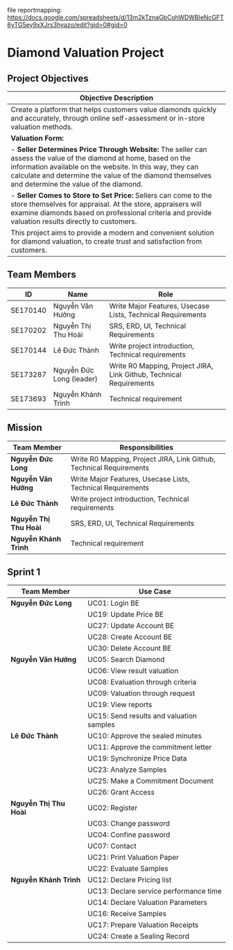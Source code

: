 file reportmapping: https://docs.google.com/spreadsheets/d/13m2kTznaGbCohWDWBleNcGFT6yTG5ey9xXJrs3hyazo/edit?gid=0#gid=0

# Diamond Valuation Project

## Project Objectives

| Objective Description                                                                                                                                                                                                                                                               |
| ----------------------------------------------------------------------------------------------------------------------------------------------------------------------------------------------------------------------------------------------------------------------------------- |
| Create a platform that helps customers value diamonds quickly and accurately, through online self-assessment or in-store valuation methods.                                                                                                                                         |
| **Valuation Form:**                                                                                                                                                                                                                                                                 |
| - **Seller Determines Price Through Website:** The seller can assess the value of the diamond at home, based on the information available on the website. In this way, they can calculate and determine the value of the diamond themselves and determine the value of the diamond. |
| - **Seller Comes to Store to Set Price:** Sellers can come to the store themselves for appraisal. At the store, appraisers will examine diamonds based on professional criteria and provide valuation results directly to customers.                                                |
| This project aims to provide a modern and convenient solution for diamond valuation, to create trust and satisfaction from customers.                                                                                                                                               |

## Team Members

| ID       | Name                     | Role                                                                |
| -------- | ------------------------ | ------------------------------------------------------------------- |
| SE170140 | Nguyễn Văn Hưởng         | Write Major Features, Usecase Lists, Technical Requirements         |
| SE170202 | Nguyễn Thị Thu Hoài      | SRS, ERD, UI, Technical Requirements                                |
| SE170144 | Lê Đức Thành             | Write project introduction, Technical requirements                  |
| SE173287 | Nguyễn Đức Long (leader) | Write R0 Mapping, Project JIRA, Link Github, Technical Requirements |
| SE173693 | Nguyễn Khánh Trình       | Technical requirement                                               |

## Mission

| Team Member             | Responsibilities                                                    |
| ----------------------- | ------------------------------------------------------------------- |
| **Nguyễn Đức Long**     | Write R0 Mapping, Project JIRA, Link Github, Technical Requirements |
| **Nguyễn Văn Hưởng**    | Write Major Features, Usecase Lists, Technical Requirements         |
| **Lê Đức Thành**        | Write project introduction, Technical requirements                  |
| **Nguyễn Thị Thu Hoài** | SRS, ERD, UI, Technical Requirements                                |
| **Nguyễn Khánh Trình**  | Technical requirement                                               |

## Sprint 1

| Team Member             | Use Case                                                  |
| ----------------------- | ----------------------------------------------------------|
| **Nguyễn Đức Long**     | UC01: Login BE                                            |
|                         | UC19: Update Price BE                                     |
|                         | UC27: Update Account BE                                   |
|                         | UC28: Create Account BE                                   |                                                                                      |                         | UC29: View Account (function getAllListAccount) BE        |
|                         | UC30: Delete Account BE                                   |
| **Nguyễn Văn Hưởng**    | UC05: Search Diamond                                      |
|                         | UC06: View result valuation                               |
|                         | UC08: Evaluation through criteria                         |
|                         | UC09: Valuation through request                           |
|                         | UC19: View reports                                        |
|                         | UC15: Send results and valuation samples                  |
| **Lê Đức Thành**        | UC10: Approve the sealed minutes                          |
|                         | UC11: Approve the commitment letter                       |
|                         | UC19: Synchronize Price Data                              |
|                         | UC23: Analyze Samples                                     |
|                         | UC25: Make a Commitment Document                          |
|                         | UC26: Grant Access                                        |
| **Nguyễn Thị Thu Hoài** | UC02: Register                                            |
|                         | UC03: Change password                                     |
|                         | UC04: Confine password                                    |
|                         | UC07: Contact                                             |
|                         | UC21: Print Valuation Paper                               |
|                         | UC22: Evaluate Samples                                    |
| **Nguyễn Khánh Trình**  | UC12: Declare Pricing list                                |
|                         | UC13: Declare service performance time                    |
|                         | UC14: Declare Valuation Parameters                        |
|                         | UC16: Receive Samples                                     |
|                         | UC17: Prepare Valuation Receipts                          |
|                         | UC24: Create a Sealing Record                             |

